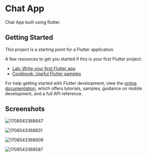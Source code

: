 # Chat App

Chat App built using flutter.

## Getting Started

This project is a starting point for a Flutter application.

A few resources to get you started if this is your first Flutter project:

- [Lab: Write your first Flutter app](https://docs.flutter.dev/get-started/codelab)
- [Cookbook: Useful Flutter samples](https://docs.flutter.dev/cookbook)

For help getting started with Flutter development, view the
[online documentation](https://docs.flutter.dev/), which offers tutorials,
samples, guidance on mobile development, and a full API reference.

## Screenshots

 
 
![1708543368647](https://github.com/asheesh20/chat_app/assets/98988175/b36e0f23-6e64-493a-afd5-6e0480da4858)

![1708543368631](https://github.com/asheesh20/chat_app/assets/98988175/71f925a9-ed1d-4626-93e2-189f10fe261b)

![1708543368606](https://github.com/asheesh20/chat_app/assets/98988175/910a2692-2838-4a78-a946-92b53cc45e05)

![1708543368587](https://github.com/asheesh20/chat_app/assets/98988175/a1ed8b02-545c-49e8-9d86-00627542dfdb)






